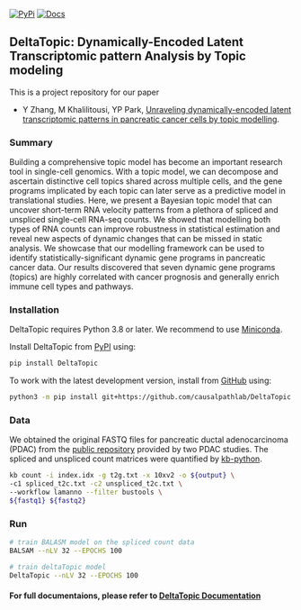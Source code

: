 [![PyPi][badge-pypi]][link-pypi]
[![Docs][badge-docs]][link-docs]

[badge-pypi]: https://badge.fury.io/py/DeltaTopic.svg
[link-pypi]: https://pypi.org/project/DeltaTopic/
[badge-docs]: https://readthedocs.org/projects/deltatopic/badge/?version=latest
[link-docs]: https://deltatopic.readthedocs.io

## DeltaTopic: Dynamically-Encoded Latent Transcriptomic pattern Analysis by Topic modeling

This is a project repository for our paper

- Y Zhang, M Khalilitousi, YP Park, [Unraveling dynamically-encoded latent transcriptomic patterns in pancreatic cancer cells by topic modelling](https://www.biorxiv.org/content/10.1101/2023.03.11.532182v1.abstract).

### Summary

Building a comprehensive topic model has become an important research tool in single-cell genomics. With a topic model, we can decompose and ascertain distinctive cell topics shared across multiple cells, and the gene programs implicated by each topic can later serve as a predictive model in translational studies. Here, we present a Bayesian topic model that can uncover short-term RNA velocity patterns from a plethora of spliced and unspliced single-cell RNA-seq counts. We showed that modelling both types of RNA counts can improve robustness in statistical estimation and reveal new aspects of dynamic changes that can be missed in static analysis. We showcase that our modelling framework can be used to identify statistically-significant dynamic gene programs in pancreatic cancer data. Our results discovered that seven dynamic gene programs (topics) are highly correlated with cancer prognosis and generally enrich immune cell types and pathways.

### Installation

DeltaTopic requires Python 3.8 or later. We recommend to use [Miniconda](http://conda.pydata.org/miniconda.html).


Install DeltaTopic from [PyPI](https://pypi.org/project/DeltaTopic) using:

```bash
pip install DeltaTopic
```

  
To work with the latest development version, install from [GitHub](https://github.com/causalpathlab/deltaTopic) using:

```bash
python3 -m pip install git+https://github.com/causalpathlab/DeltaTopic
```

### Data

We obtained the original FASTQ files for pancreatic ductal adenocarcinoma (PDAC) from the [public repository](https://ngdc.cncb.ac.cn/gsa/browse/CRA001160) provided by two PDAC studies. The spliced and unspliced count matrices were quantified by [kb-python](https://www.kallistobus.tools/).

```bash
kb count -i index.idx -g t2g.txt -x 10xv2 -o ${output} \
-c1 spliced_t2c.txt -c2 unspliced_t2c.txt \
--workflow lamanno --filter bustools \
${fastq1} ${fastq2}
```

### Run

```bash
# train BALASM model on the spliced count data
BALSAM --nLV 32 --EPOCHS 100 
```

```bash
# train deltaTopic model
DeltaTopic --nLV 32 --EPOCHS 100 
```

#### For full documentaions, please refer to [DeltaTopic Documentation](https://deltatopic.readthedocs.io/en/latest/)
